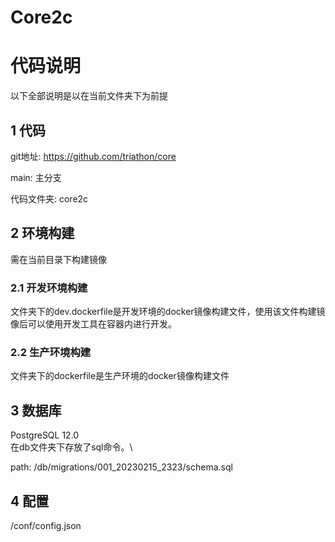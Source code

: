 # Core2c

# 代码说明

以下全部说明是以在当前文件夹下为前提

## 1 代码
git地址: https://github.com/triathon/core

main: 主分支

代码文件夹: core2c
## 2 环境构建

需在当前目录下构建镜像
### 2.1 开发环境构建

文件夹下的dev.dockerfile是开发环境的docker镜像构建文件，使用该文件构建镜像后可以使用开发工具在容器内进行开发。

### 2.2 生产环境构建

文件夹下的dockerfile是生产环境的docker镜像构建文件

## 3 数据库
PostgreSQL 12.0 \
在db文件夹下存放了sql命令。\

path: /db/migrations/001_20230215_2323/schema.sql

## 4 配置

/conf/config.json
